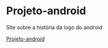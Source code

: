 # Projeto-android
 Site sobre a história da logo do android


<a href="https://tadeucamelo.github.io/Projeto-android/index.html">Projeto-android</a>